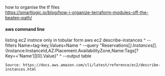 how to organise the tf files \
https://smartlogic.io/blog/how-i-organize-terraform-modules-off-the-beaten-path/










#### aws command line 
listing ec2 instnce only in tobular form
aws ec2 describe-instances ^
    --filters Name=tag-key,Values=Name ^
    --query "Reservations[*].Instances[*].{Instance:InstanceId,AZ:Placement.AvailabilityZone,Name:Tags[?Key=='Name']|[0].Value}" ^
    --output table
    
    Source: https://docs.aws.amazon.com/cli/latest/reference/ec2/describe-instances.html
    
